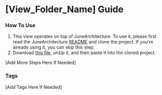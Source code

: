 # [View_Folder_Name] Guide

### How To Use

1. This view operates on top of JuneArchitecture. To use it, please first read the
   JuneArchitecture [README](https://github.com/melodysdreamj/JuneArchitecture) and clone the project. If you're already
   using it, you can skip this step.
2. Download [this file](https://june-arch-asset.pages.dev/page.wraaper/keyboard/[View_Folder_Name].zip), unzip it, and
   then paste it into the cloned project.

[Add More Steps Here If Needed]

### Tags
[Add Tags Here If Needed]